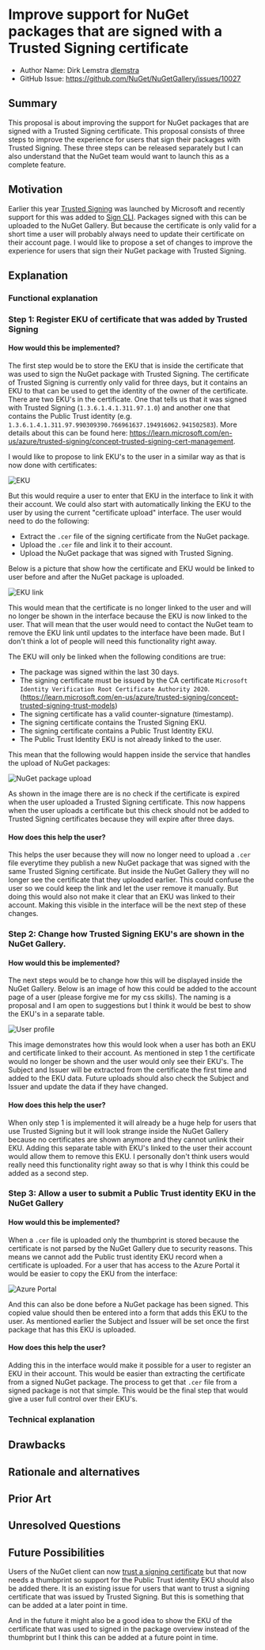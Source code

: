 # Improve support for NuGet packages that are signed with a Trusted Signing certificate

- Author Name: Dirk Lemstra [dlemstra](https://github.com/dlemstra)
- GitHub Issue: https://github.com/NuGet/NuGetGallery/issues/10027

## Summary

This proposal is about improving the support for NuGet packages that are signed with a Trusted Signing certificate. This proposal
consists of three steps to improve the experience for users that sign their packages with Trusted Signing. These three steps can
be released separately but I can also understand that the NuGet team would want to launch this as a complete feature.

## Motivation

Earlier this year [Trusted Signing](https://learn.microsoft.com/en-us/azure/trusted-signing/) was launched by Microsoft and 
recently support for this was added to [Sign CLI](https://github.com/dotnet/sign). Packages signed with this can be uploaded
to the NuGet Gallery. But because the certificate is only valid for a short time a user will probably always need to update their
certificate on their account page. I would like to propose a set of changes to improve the experience for users that sign their
NuGet package with Trusted Signing.

## Explanation

### Functional explanation

### Step 1: Register EKU of certificate that was added by Trusted Signing

#### How would this be implemented?

The first step would be to store the EKU that is inside the certificate that was used to sign the NuGet package with Trusted
Signing. The certificate of Trusted Signing is currently only valid for three days, but it contains an EKU to that can be used to get the
identity of the owner of the certificate. There are two EKU's in the certificate. One that tells us that it was signed with
Trusted Signing (`1.3.6.1.4.1.311.97.1.0`) and another one that contains the Public Trust identity (e.g. 
`1.3.6.1.4.1.311.97.990309390.766961637.194916062.941502583`). More details about this can be found here:
https://learn.microsoft.com/en-us/azure/trusted-signing/concept-trusted-signing-cert-management. 

I would like to propose to link EKU's to the user in a similar way as that is now done with certificates:

![EKU](images/trusted-signing-eku.png)

But this would require a user to enter that EKU in the interface to link it with their account. We could also start with
automatically linking the EKU to the user by using the current "certificate upload" interface. The user would need to do the
following:
- Extract the `.cer` file of the signing certificate from the NuGet package.
- Upload the `.cer` file and link it to their account.
- Upload the NuGet package that was signed with Trusted Signing.

Below is a picture that show how the certificate and EKU would be linked to user before and after the NuGet package is uploaded.

![EKU link](images/trusted-signing-eku-link.png)

This would mean that the certificate is no longer linked to the user and will no longer be shown in the interface because the EKU
is now linked to the user. That will mean that the user would need to contact the NuGet team to remove the EKU link until updates
to the interface have been made. But I don't think a lot of people will need this functionality right away.

The EKU will only be linked when the following conditions are true:
- The package was signed within the last 30 days.
- The signing certificate must be issued by the CA certificate `Microsoft Identity Verification Root Certificate Authority 2020`.
  (https://learn.microsoft.com/en-us/azure/trusted-signing/concept-trusted-signing-trust-models)
- The signing certificate has a valid counter-signature (timestamp).
- The signing certificate contains the Trusted Signing EKU.
- The signing certificate contains a Public Trust Identity EKU.
- The Public Trust Identity EKU is not already linked to the user.

This mean that the following would happen inside the service that handles the upload of NuGet packages:

![NuGet package upload](images/trusted-signing-upload.png)

As shown in the image there are is no check if the certificate is expired when the user uploaded a Trusted Signing certificate.
This now happens when the user uploads a certificate but this check should not be added to Trusted Signing certificates because
they will expire after three days.

#### How does this help the user?

This helps the user because they will now no longer need to upload a `.cer` file everytime they publish a new NuGet package that
was signed with the same Trusted Signing certificate. But inside the NuGet Gallery they will no longer see the certificate that
they uploaded earlier. This could confuse the user so we could keep the link and let the user remove it manually. But doing this
would also not make it clear that an EKU was linked to their account. Making this visible in the interface will be the next step
of these changes.

### Step 2: Change how Trusted Signing EKU's are shown in the NuGet Gallery.

#### How would this be implemented?

The next steps would be to change how this will be displayed inside the NuGet Gallery. Below is an image of how this could be
added to the account page of a user (please forgive me for my css skills). The naming is a proposal and I am open to suggestions
but I think it would be best to show the EKU's in a separate table.

![User profile](images/trusted-signing-profile.png)

This image demonstrates how this would look when a user has both an EKU and certificate linked to their account. As mentioned in
step 1 the certificate would no longer be shown and the user would only see their EKU's. The Subject and Issuer will be extracted
from the certificate the first time and added to the EKU data. Future uploads should also check the Subject and Issuer and update
the data if they have changed.

#### How does this help the user?

When only step 1 is implemented it will already be a huge help for users that use Trusted Signing but it will look strange inside
the NuGet Gallery because no certificates are shown anymore and they cannot unlink their EKU. Adding this separate table with EKU's
linked to the user their account would allow them to remove this EKU. I personally don't think users would really need this
functionality right away so that is why I think this could be added as a second step.

### Step 3: Allow a user to submit a Public Trust identity EKU in the NuGet Gallery

#### How would this be implemented?

When a `.cer` file is uploaded only the thumbprint is stored because the certificate is not parsed by the NuGet Gallery due to
security reasons. This means we cannot add the Public trust identity EKU record when a certificate is uploaded. For a user that
has access to the Azure Portal it would be easier to copy the EKU from the interface:

![Azure Portal](images/trusted-signing-azure.png)

And this can also be done before a NuGet package has been signed. This copied value should then be entered into a form that adds
this EKU to the user. As mentioned earlier the Subject and Issuer will be set once the first package that has this EKU is uploaded.

#### How does this help the user?

Adding this in the interface would make it possible for a user to register an EKU in their account. This would be easier than
extracting the certificate from a signed NuGet package. The process to get that `.cer` file from a signed package is not that
simple. This would be the final step that would give a user full control over their EKU's.

### Technical explanation

<!-- Explain the proposal in sufficient detail with implementation details, interaction models, and clarification of corner cases. -->

## Drawbacks

<!-- Why should we not do this? -->

## Rationale and alternatives

<!-- Why is this the best design compared to other designs? -->
<!-- What other designs have been considered and why weren't they chosen? -->
<!-- What is the impact of not doing this? -->

## Prior Art

<!-- What prior art, both good and bad are related to this proposal? -->
<!-- Do other features exist in other ecosystems and what experience have their community had? -->
<!-- What lessons from other communities can we learn from? -->
<!-- Are there any resources that are relevant to this proposal? -->

## Unresolved Questions

<!-- What parts of the proposal do you expect to resolve before this gets accepted? -->
<!-- What parts of the proposal need to be resolved before the proposal is stabilized? -->
<!-- What related issues would you consider out of scope for this proposal but can be addressed in the future? -->

## Future Possibilities

Users of the NuGet client can now [trust a signing certificate](https://learn.microsoft.com/en-us/nuget/reference/cli-reference/cli-ref-trusted-signers)
but that now needs a thumbprint so support for the Public Trust identity EKU should also be added there. It is an existing issue
for users that want to trust a signing certificate that was issued by Trusted Signing. But this is something that can be added
at a later point in time.

And in the future it might also be a good idea to show the EKU of the certificate that was used to signed in the package overview
instead of the thumbprint but I think this can be added at a future point in time.
